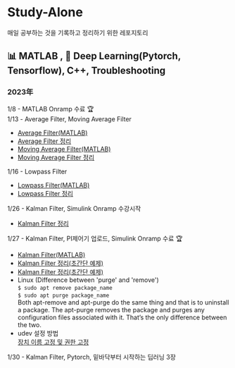 # Study-Alone
매일 공부하는 것을 기록하고 정리하기 위한 레포지토리

## 📊 MATLAB , 🧬 Deep Learning(Pytorch, Tensorflow), C++, Troubleshooting
### 2023年
1/8 - MATLAB Onramp 수료 🏆   
1/13 - Average Filter, Moving Average Filter
* [Average Filter(MATLAB)](https://github.com/soup1997/Study-Alone/tree/origin/Matlab/Average_Filter)
* [Average Filter 정리](https://velog.io/@soup1997/%ED%8F%89%EA%B7%A0%ED%95%84%ED%84%B0)
* [Moving Average Filter(MATLAB)](https://github.com/soup1997/Study-Alone/tree/origin/Matlab/Moving_Average_Filter)
* [Moving Average Filter 정리](https://velog.io/@soup1997/Moving-Average-Filter)

1/16 - Lowpass Filter
* [Lowpass Filter(MATLAB)](https://github.com/soup1997/Study-Alone/tree/origin/Matlab/Lowpass_Filter)
* [Lowpass Filter 정리](https://velog.io/@soup1997/Lowpass-Filter)

1/26 - Kalman Filter, Simulink Onramp 수강시작
* [Kalman Filter 정리](https://velog.io/@soup1997/Linear-Kalman-Filter)


1/27 - Kalman Filter, PI제어기 업로드, Simulink Onramp 수료 🏆
* [Kalman Filter(MATLAB)](https://github.com/soup1997/Study-Alone/tree/origin/Matlab) 
* [Kalman Filter 정리(초간단 예제)](https://velog.io/@soup1997/Linear-Kalman-Filter-Simple-Example)
* [Kalman Filter 정리(초간단 예제)](https://velog.io/@soup1997/Linear-Kalman-Filter-Simple-Example)
* Linux (Difference between 'purge' and 'remove')   
`$ sudo apt remove package_name`   
`$ sudo apt purge package_name`   
Both apt-remove and apt-purge do the same thing and that is to uninstall a package. The apt-purge removes the package and purges any configuration files associated with it. That’s the only difference between the two.
* udev 설정 방법   
[장치 이름 고정 및 권한 고정](https://velog.io/@717lumos/Linux-USB-%EC%9E%A5%EC%B9%98-%EC%9D%B4%EB%A6%84-%EA%B3%A0%EC%A0%95%ED%95%98%EA%B8%B0-udev-%EC%84%A4%EC%A0%95-Symbolic-Link%EC%8B%AC%EB%B3%BC%EB%A6%AD-%EB%A7%81%ED%81%AC-%EB%A7%8C%EB%93%A4%EA%B8%B0)

1/30 - Kalman Filter, Pytorch, 밑바닥부터 시작하는 딥러닝 3장
